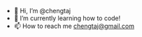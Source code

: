 - 👋 Hi, I’m @chengtaj
- 🌱 I’m currently learning how to code!
- 📫 How to reach me chengtaj@gmail.com

<!---
chengtaj/chengtaj is a ✨ special ✨ repository because its `README.md` (this file) appears on your GitHub profile.
You can click the Preview link to take a look at your changes.
--->
